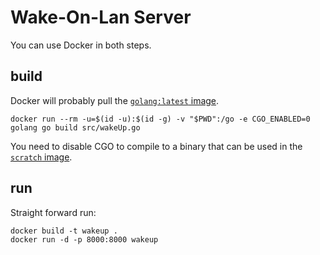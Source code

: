# Wake-On-Lan Server

You can use Docker in both steps.

## build
Docker will probably pull the [`golang:latest` image](https://hub.docker.com/_/golang/).

    docker run --rm -u=$(id -u):$(id -g) -v "$PWD":/go -e CGO_ENABLED=0 golang go build src/wakeUp.go

You need to disable CGO to compile to a binary that can be used in the [`scratch` image](https://hub.docker.com/_/scratch/).

## run
Straight forward run:

	docker build -t wakeup .
	docker run -d -p 8000:8000 wakeup
